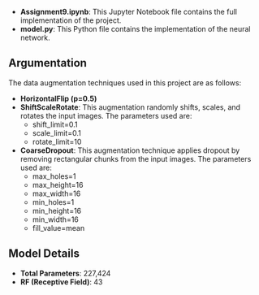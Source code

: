 - **Assignment9.ipynb**: This Jupyter Notebook file contains the full implementation of the project.
- **model.py**: This Python file contains the implementation of the neural network.

## Argumentation

The data augmentation techniques used in this project are as follows:

- **HorizontalFlip (p=0.5)**
- **ShiftScaleRotate**: This augmentation randomly shifts, scales, and rotates the input images. The parameters used are:
  - shift_limit=0.1
  - scale_limit=0.1
  - rotate_limit=10
- **CoarseDropout**: This augmentation technique applies dropout by removing rectangular chunks from the input images. The parameters used are:
  - max_holes=1
  - max_height=16
  - max_width=16
  - min_holes=1
  - min_height=16
  - min_width=16
  - fill_value=mean

## Model Details

- **Total Parameters**: 227,424
- **RF (Receptive Field)**: 43
